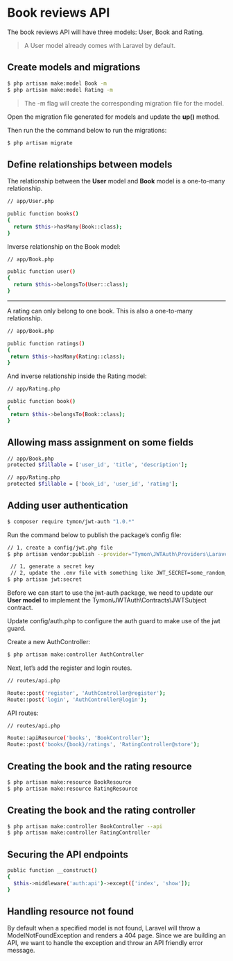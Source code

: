 # Book reviews API

The book reviews API will have three models: User, Book and Rating.

> A User model already comes with Laravel by default.

## Create models and migrations

```sh
$ php artisan make:model Book -m
$ php artisan make:model Rating -m
```

> The -m flag will create the corresponding migration file for the model.

Open the migration file generated for models and update the **up()** method.

Then run the the command below to run the migrations:

```sh
$ php artisan migrate
```

## Define relationships between models

The relationship between the **User** model and **Book** model is a one-to-many relationship.

```sh
// app/User.php

public function books()
{
  return $this->hasMany(Book::class);
}
```

Inverse relationship on the Book model:

```sh
// app/Book.php

public function user()
{
  return $this->belongsTo(User::class);
}
```

---

A rating can only belong to one book. This is also a one-to-many relationship.

```sh
// app/Book.php

public function ratings()
{
 return $this->hasMany(Rating::class);
}
```

And inverse relationship inside the Rating model:

```sh
// app/Rating.php

public function book()
{
 return $this->belongsTo(Book::class);
}
```

## Allowing mass assignment on some fields

```sh
// app/Book.php
protected $fillable = ['user_id', 'title', 'description'];

// app/Rating.php
protected $fillable = ['book_id', 'user_id', 'rating'];
```

## Adding user authentication

```sh
$ composer require tymon/jwt-auth "1.0.*"
```

Run the command below to publish the package’s config file:

```sh
// 1, create a config/jwt.php file
$ php artisan vendor:publish --provider="Tymon\JWTAuth\Providers\LaravelServiceProvider"

 // 1, generate a secret key
 // 2, update the .env file with something like JWT_SECRET=some_random_key
$ php artisan jwt:secret
```

Before we can start to use the jwt-auth package, we need to update our **User model** to implement the Tymon\JWTAuth\Contracts\JWTSubject contract.

Update config/auth.php to configure the auth guard to make use of the jwt guard.

Create a new AuthController:

```sh
$ php artisan make:controller AuthController
```

Next, let’s add the register and login routes.

```sh
// routes/api.php

Route::post('register', 'AuthController@register');
Route::post('login', 'AuthController@login');
```

API routes:

```sh
// routes/api.php

Route::apiResource('books', 'BookController');
Route::post('books/{book}/ratings', 'RatingController@store');
```

## Creating the book and the rating resource

```sh
$ php artisan make:resource BookResource
$ php artisan make:resource RatingResource
```

## Creating the book and the rating controller

```sh
$ php artisan make:controller BookController --api
$ php artisan make:controller RatingController
```

## Securing the API endpoints

```sh
public function __construct()
{
  $this->middleware('auth:api')->except(['index', 'show']);
}
```

## Handling resource not found

By default when a specified model is not found, Laravel will throw a ModelNotFoundException and renders a 404 page. Since we are building an API, we want to handle the exception and throw an API friendly error message.
